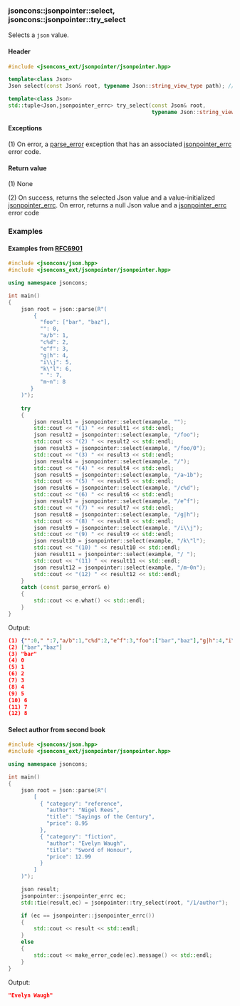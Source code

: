 ### jsoncons::jsonpointer::select, jsoncons::jsonpointer::try_select

Selects a `json` value.

#### Header
```c++
#include <jsoncons_ext/jsonpointer/jsonpointer.hpp>

template<class Json>
Json select(const Json& root, typename Json::string_view_type path); // (1)

template<class Json>
std::tuple<Json,jsonpointer_errc> try_select(const Json& root, 
                                             typename Json::string_view_type path);  // (2)

```

#### Exceptions

(1) On error, a [parse_error](../parse_error.md) exception that has an associated [jsonpointer_errc](jsonpointer_errc.md) error code.

#### Return value

(1) None

(2) On success, returns the selected Json value and a value-initialized [jsonpointer_errc](jsonpointer_errc.md). On error, returns a null Json value and a [jsonpointer_errc](jsonpointer_errc.md) error code 

### Examples

#### Examples from [RFC6901](https://tools.ietf.org/html/rfc6901)

```c++
#include <jsoncons/json.hpp>
#include <jsoncons_ext/jsonpointer/jsonpointer.hpp>

using namespace jsoncons;

int main()
{
    json root = json::parse(R"(
        {
          "foo": ["bar", "baz"],
          "": 0,
          "a/b": 1,
          "c%d": 2,
          "e^f": 3,
          "g|h": 4,
          "i\\j": 5,
          "k\"l": 6,
          " ": 7,
          "m~n": 8
       }
    )");
   
    try
    {
        json result1 = jsonpointer::select(example, "");
        std::cout << "(1) " << result1 << std::endl;
        json result2 = jsonpointer::select(example, "/foo");
        std::cout << "(2) " << result2 << std::endl;
        json result3 = jsonpointer::select(example, "/foo/0");
        std::cout << "(3) " << result3 << std::endl;
        json result4 = jsonpointer::select(example, "/");
        std::cout << "(4) " << result4 << std::endl;
        json result5 = jsonpointer::select(example, "/a~1b");
        std::cout << "(5) " << result5 << std::endl;
        json result6 = jsonpointer::select(example, "/c%d");
        std::cout << "(6) " << result6 << std::endl;
        json result7 = jsonpointer::select(example, "/e^f");
        std::cout << "(7) " << result7 << std::endl;
        json result8 = jsonpointer::select(example, "/g|h");
        std::cout << "(8) " << result8 << std::endl;
        json result9 = jsonpointer::select(example, "/i\\j");
        std::cout << "(9) " << result9 << std::endl;
        json result10 = jsonpointer::select(example, "/k\"l");
        std::cout << "(10) " << result10 << std::endl;
        json result11 = jsonpointer::select(example, "/ ");
        std::cout << "(11) " << result11 << std::endl;
        json result12 = jsonpointer::select(example, "/m~0n");
        std::cout << "(12) " << result12 << std::endl;
    }
    catch (const parse_error& e)
    {
        std::cout << e.what() << std::endl;
    }
}
```
Output:
```json
(1) {"":0," ":7,"a/b":1,"c%d":2,"e^f":3,"foo":["bar","baz"],"g|h":4,"i\\j":5,"k\"l":6,"m~n":8}
(2) ["bar","baz"]
(3) "bar"
(4) 0
(5) 1
(6) 2
(7) 3
(8) 4
(9) 5
(10) 6
(11) 7
(12) 8
```

#### Select author from second book

```c++
#include <jsoncons/json.hpp>
#include <jsoncons_ext/jsonpointer/jsonpointer.hpp>

using namespace jsoncons;

int main()
{
    json root = json::parse(R"(
        [
          { "category": "reference",
            "author": "Nigel Rees",
            "title": "Sayings of the Century",
            "price": 8.95
          },
          { "category": "fiction",
            "author": "Evelyn Waugh",
            "title": "Sword of Honour",
            "price": 12.99
          }
        ]
    )");

    json result;
    jsonpointer::jsonpointer_errc ec;
    std::tie(result,ec) = jsonpointer::try_select(root, "/1/author");

    if (ec == jsonpointer::jsonpointer_errc())
    {
        std::cout << result << std::endl;
    }
    else
    {
        std::cout << make_error_code(ec).message() << std::endl;
    }
}
```
Output:
```json
"Evelyn Waugh"
```


